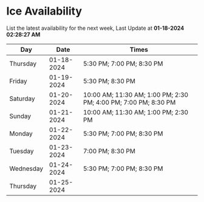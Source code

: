 # Ice Availability

List the latest availability for the next week, Last Update at **01-18-2024 02:28:27 AM**

| Day         | Date        | Times       |
| ----------- | ----------- | ----------- |
|Thursday|01-18-2024|5:30 PM; 7:00 PM; 8:30 PM|
|Friday|01-19-2024|5:30 PM; 8:30 PM|
|Saturday|01-20-2024|10:00 AM; 11:30 AM; 1:00 PM; 2:30 PM; 4:00 PM; 7:00 PM; 8:30 PM|
|Sunday|01-21-2024|10:00 AM; 11:30 AM; 1:00 PM; 2:30 PM|
|Monday|01-22-2024|5:30 PM; 7:00 PM; 8:30 PM|
|Tuesday|01-23-2024|7:00 PM; 8:30 PM|
|Wednesday|01-24-2024|5:30 PM; 7:00 PM; 8:30 PM|
|Thursday|01-25-2024||
